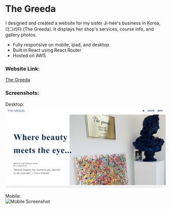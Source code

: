 # The Greeda

I designed and created a website for my sister Ji-hee's business in Korea, 더그리다 (The Greeda). It displays her shop's services, course info, and gallery photos.
- Fully responsive on mobile, ipad, and desktop
- Built in React using React Router
- Hosted on AWS

### Website Link:
[The Greeda](http://the-greeda.s3-website.ap-northeast-2.amazonaws.com/)

### Screenshots:
Desktop:
![Desktop Screenshot](The_Greeda_Homepage1.png)

Mobile:  
![Mobile Screenshot](portfolio-mobile-ss.png)
